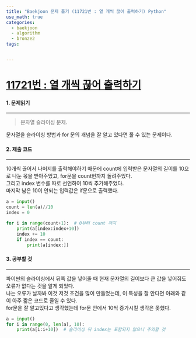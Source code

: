 ```yaml
---
title: "Baekjoon 문제 풀기 (11721번 : 열 개씩 끊어 출력하기) Python"
use_math: true
categories:
  - baekjoon
  - algorithm
  - bronze2
tags:


---
```



# [11721번 : 열 개씩 끊어 출력하기](https://www.acmicpc.net/problem/11721)



#### 1. 문제읽기
---

> 문자열 슬라이싱 문제.   

문자열을 슬라이싱 방법과 for 문의 개념을 잘 알고 있다면 풀 수 있는 문제이다.  






#### 2. 제출 코드 
---

10개씩 끊어서 나머지를 출력해야하기 때문에 count에 입력받은 문자열의 길이를 10으로 나눈 몫을 받아주었고, for문을 count번까지 돌려주었다.  
그리고 index 변수를 따로 선언하여 10씩 추가해주었다.  
마지막 남은 10이 안되는 입력값은 if문으로 출력했다.  

```python
a = input()
count = len(a)//10
index = 0

for i in range(count+1):  # 0부터 count 까지
    print(a[index:index+10])
    index += 10
    if index == count:
        print(a[index:])
```





#### 3. 공부할 것
---

파이썬의 슬라이싱에서 뒤쪽 값을 넣어줄 때 현재 문자열의 길이보다 큰 값을 넣어줘도 오류가 없다는 것을 알게 되었다.  
나는 오류가 날까봐 이것 저것 조건을 많이 만들었는데, 이 특성을 잘 안다면 아래와 같이 아주 짧은 코드로 줄일 수 있다.  
for문을 잘 알고있다고 생각했는데 for문 안에서 10씩 증가시킬 생각은 못했다.  

```python
a = input()
for i in range(0, len(a), 10):
	print(a[i:i+10])  # 슬라이싱 뒤 index는 포함되지 않으니 주의할 것
```